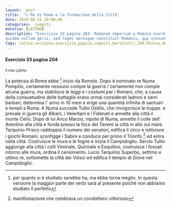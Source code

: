 ```yaml
---
layout:  post
title:  "i Re di Roma e la formazione della Città"
date: 2020-08-31 10:00:00
categories:  compiti
materia: [LATINO]
description: "Esercizio 33 pagina 204. Romanum imperium a Romulo exordium habet. Postea Numa Pompilius rex creatur: bellum
quidem nullum gerii, sed leges moresque constituit Romanis, qui consuetudine proeliorum iam latrones ac semibarbari putabantur; annum describit in decem menses et infinita Romae sacra ac tempia constituit..."
tags: latino,versione,esercizio,pagina,compiti,bortolotti,204,Postea,Numa,Pompilius, rex, creatur
---
```

#### Esercizio 33 pagina 204
<sub> Il mio Latino </sub>

La potenza di Roma ebbe [^1] inizio da Romolo. Dopo è nominato re Numa Pompilio, certamente nessuno compie la guerra / certamente non compie alcuna guerra, ma stabilisce le leggi e i costumi per i Romani, che, a causa della consuetudine delle battaglie erano ormai considerati ladroni e semi barbari; determina l' anno in 10 mesi e erige una quantità infinita di santuari e templi a Roma. A Numa succede Tullio Ostilio, che rinvigorisce le truppe. e prevale in guerra gli Albani, i Veientani e i Fidenati e annette alla città il monte Celio. Dopo di lui Anco Marzio, nipote di Numa, annette il colle dell' Aventino alla città e fonda presso la foce del Tevere la città in alto sul mare. Tarquinio Prisco raddoppia il numero dei senatori, edifica il circo e istituisce i giochi Romani; sconfigge i Sabini e conduce per primo il Trionfo [^2] ed entra nella città. Costruisce le mura e le fogne e inizia il Campidoglio. Servio Tullio aggiunge alla città i colli Viminale, Quirinale e Esquilino, costruisce i fossati intorno alle mura, ordina il censimento. Lucio Tarquinio Superbo, settimo e ultimo re, sottomette la città dei Volsci ed edifica il tempio di Giove nel Campidoglio.

[^1]: per quanto si è studiato sarebbe ha, ma ebbe torna meglio. In questa versione la maggior parte dei verbi sarà al presente poiché non abbiamo studiato il perfetto
[^2]: manifestazione che celebrava un condottiero vittorioso
